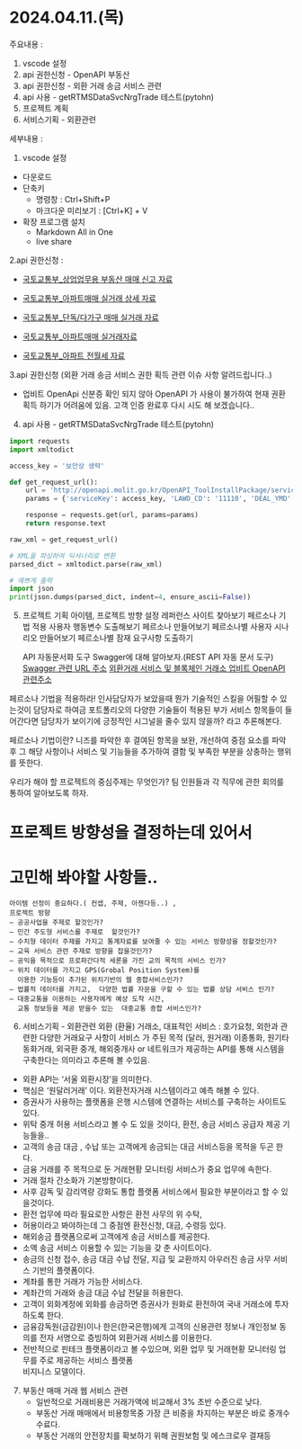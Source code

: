 

# 2024.04.11.(목)
주요내용 : 
1. vscode 설정
2. api 권한신청 - OpenAPI 부동산
3. api 권한신청 - 외환 거래 송금 서비스 관련
4. api 사용 - getRTMSDataSvcNrgTrade 테스트(pytohn)
5. 프로젝트 계획
6. 서비스기획 - 외환관련

세부내용 : 
1. vscode 설정
- 다운로드
- 단축키
  - 명령창 : Ctrl+Shift+P
  - 마크다운 미리보기 : [Ctrl+K] + V
- 확장 프로그램 설치
  - Markdown All in One
  - live share

2.api 권한신청 : 
- [국토교통부_상업업무용 부동산 매매 신고 자료](https://www.data.go.kr/tcs/dss/selectApiDataDetailView.do?publicDataPk=15057267#tab_layer_recommend_data)

- [국토교통부_아파트매매 실거래 상세 자료](https://www.data.go.kr/tcs/dss/selectApiDataDetailView.do?publicDataPk=15057511)

- [국토교통부_단독/다가구 매매 실거래 자료](https://www.data.go.kr/tcs/dss/selectApiDataDetailView.do?publicDataPk=15058022)

- [국토교통부_아파트매매 실거래자료](https://www.data.go.kr/tcs/dss/selectApiDataDetailView.do?publicDataPk=15057511)

- [국토교통부_아파트 전월세 자료](https://www.data.go.kr/tcs/dss/selectApiDataDetailView.do?publicDataPk=15058017)


3.api 권한신청 (외환 거래 송금 서비스 권한 획득 관련 이슈 사항 알려드립니다..)
- 업비트 OpenApi 신분증 확인 되지 않아 OpenAPI 가 사용이 불가하여  현재 권환 획득
하기가 어려움에 있음. 고객 인증 완료후 다시 시도 해 보겠습니다..

4. api 사용 - getRTMSDataSvcNrgTrade 테스트(pytohn)
```python
import requests
import xmltodict

access_key = '보안상 생략'

def get_request_url():
    url = 'http://openapi.molit.go.kr/OpenAPI_ToolInstallPackage/service/rest/RTMSOBJSvc/getRTMSDataSvcNrgTrade'
    params = {'serviceKey': access_key, 'LAWD_CD': '11110', 'DEAL_YMD': '201511'}

    response = requests.get(url, params=params)
    return response.text

raw_xml = get_request_url()

# XML을 파싱하여 딕셔너리로 변환
parsed_dict = xmltodict.parse(raw_xml)

# 예쁘게 출력
import json
print(json.dumps(parsed_dict, indent=4, ensure_ascii=False))
```

5. 프로젝트 기획 
   아이템, 프로젝트 방향 설정
   레퍼런스 사이트 찾아보기
   페르소나 기법 적용
   사용자 행동변수 도출해보기
   페르소나 만들어보기
   페르소나별 사용자 시나리오 
   만들어보기
   페르소나별 잠재 요구사항 도출하기
 
   API 자동문서화 도구 Swagger에 대해 알아보자.(REST API 자동 문서 도구) 
   [Swagger 관련 URL 주소](https://swagger.io/)
   [외환거래 서비스 및 블록체인 거래소 업비트 OpenAPI 관련주소](https://docs.upbit.com/reference/%EB%B6%84minute-%EC%BA%94%EB%93%A4-1)


  페르소나 기법을 적용하라! 
  인사담당자가 보았을때 뭔가 기술적인 스킬을 어필할 수 있는것이 담당자로 하여금 포트폴리오의 다양한 기술들이 
  적용된 부가 서비스 항목들이 들어간다면 담당자가
  보이기에 긍정적인 시그널을 줄수 있지 않을까? 라고 추론해본다.

  페르소나 기법이란? 니즈를 파악한 후 결여된 항목을 보완, 개선하여 중점 요소를 파악 후 그 해당 사항이나 서비스 및 기능들을  추가하여 결함 및 부족한 부분을 상충하는 행위를 뜻한다. 

  우리가 해야 할 프로젝트의 중심주제는 무엇인가?
  팀 인원들과 각 직무에 관한 회의를 통하여 알아보도록 하자.


  # 프로젝트 방향성을 결정하는데 있어서
  #  고민해 봐야할 사항들..
    아이템 선정이 중요하다.( 컨셉, 주제, 아젠다등..) , 
    프로젝트 방향 
    – 공공사업을 주제로 할것인가?
    – 민간 주도형 서비스를 주제로  할것인가?
    – 수치형 데이터 주제를 가지고 통계자료를 보여줄 수 있는 서비스 방향성을 정할것인가?
    – 교육 서비스 관련 주제로 방향을 잡을것인가?
    – 공익을 목적으로 프로파간다적 세론을 가진 교의 목적의 서비스 인가?
    – 위치 데이터를 가지고 GPS(Grobal Position System)를 
      이용한 기능등이 추가된 위치기반의 웹 종합서비스인가? 
    – 법률적 데이터를 가지고,  다양한 법률 자문을 구할 수 있는 법률 상담 서비스 인가?
    – 대중교통을 이용하는 사용자에게 예상 도착 시간,      
      교통 정보등을 제공 받을수 있는  대중교통 종합 서비스인가? 


6. 서비스기획 - 외환관련
외환 (환율) 거래소, 
  대표적인 서비스 : 호가요청, 외한과 관련한 다양한 거래요구 사항이 서비스 가 주된 목적 (달러, 원거래)
  이종통화, 원기타동화거래, 외국환 중개,
  해외중개사 or 네트워크가 제공하는 API를 통해 시스템을 
  구축한다는 의미라고 추론해 볼 수있음.
- 외환 API는 ‘서울 외환시장’을 의미한다. 
- 핵심은 ‘원달러거래’ 이다. 
  외환전자거래 시스템이라고 예측 해볼 수 있다. 
- 증권사가 사용하는 플랫폼을 은행 시스템에 연결하는 
  서비스를 구축하는 사이트도 있다. 
- 위탁 중개 허용 서비스라고 볼 수 도 있을 것이다, 
  환전, 송금 서비스 공급자 제공 기능들을..
- 고객의 송금 대금 , 수납 또는 고객에게 송금되는 대금 서비스등을 목적을 두곤 한다.
- 금융 거래를 주 목적으로 둔 거래현황 모니터링 서비스가 
  중요 업무에 속한다. 
- 거래 절차 간소화가 기본방향이다. 
- 사후 감독 및 감리역량 강화도 통합 플랫폼 서비스에서 
  필요한 부분이라고 할 수 있을것이다. 
- 환전 업무에 따라 필요로한 사항은 환전 사무의 위 수탁, 
- 허용이라고 봐야하는데 그 중점엔 환전신청, 대금, 수령등
  있다.
- 해외송금 플랫폼으로써 고객에게 송금 서비스를  제공한다. 
- 소액 송금 서비스 이용할 수 있는 기능을 갖 춘 사이트이다.
- 송금의 신청 접수, 송금 대금 수납 전달, 지급 및 교환까지 아우러진 송금 사무 서비스 기반의 플랫폼이다. 
- 계좌를 통한 거래가 가능한 서비스다.
- 계좌간의 거래와 송금 대금 수납 전달을 허용한다.
- 고객이 외화계정에 외화를 송금하면 증권사가 원화로 환전하여 국내 거래소에 투자하도록 한다.
- 금융감독원(금감원)이나 한은(한국은행)에게 고객의 신용관련 정보나 개인정보 동의를 전자 서명으로 증빙하여 
  외환거래 서비스를 이용한다. 
- 전반적으로 핀테크 플랫폼이라고 볼 수있으며, 외환 업무 및 거래현황 모니터링 업무를 주로 제공하는 서비스 플랫폼    
  비지니스 모델이다. 


7. 부동산 매매 거래 웹 서비스 관련 
   - 일반적으로 거래비용은 거래가액에 비교해서 3% 초반 수준으로 낮다.
   - 부동산 거래 매매에서 비용항목중 가장 큰 비중을 차지하는 부분은 
     바로 중개수수료다. 
   - 부동산 거래의 안전장치를 확보하기 위해 권원보험 및 에스크로우 결재등 
       